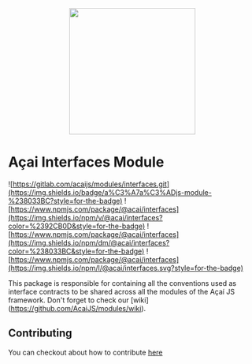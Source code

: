 <div align="center"><img src="https://docs-d5w44.ondigitalocean.app/assets/logo.0c850f36.svg" width="256"></div>

# Açai Interfaces Module

![https://gitlab.com/acaijs/modules/interfaces.git](https://img.shields.io/badge/a%C3%A7a%C3%ADjs-module-%238033BC?style=for-the-badge) ![https://www.npmjs.com/package/@acai/interfaces](https://img.shields.io/npm/v/@acai/interfaces?color=%2392CB0D&style=for-the-badge) ![https://www.npmjs.com/package/@acai/interfaces](https://img.shields.io/npm/dm/@acai/interfaces?color=%238033BC&style=for-the-badge) ![https://www.npmjs.com/package/@acai/interfaces](https://img.shields.io/npm/l/@acai/interfaces.svg?style=for-the-badge)

This package is responsible for containing all the conventions used as interface contracts to be shared across all the modules of the Açaí JS framework. Don't forget to check our [wiki] (https://github.com/AcaiJS/modules/wiki).

## Contributing
You can checkout about how to contribute [here](https://github.com/AcaiJS/modules/wiki/contributing)